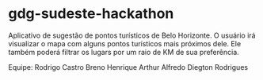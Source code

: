 # gdg-sudeste-hackathon

Aplicativo de sugestão de pontos turísticos de Belo Horizonte.
O usuário irá visualizar o mapa com alguns pontos turísticos mais próximos dele. Ele também poderá filtrar os lugars por um raio de KM de sua preferência. 

Equipe:
Rodrigo Castro 
Breno Henrique
Arthur Alfredo
Diegton Rodrigues

